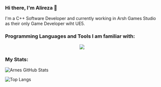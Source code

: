 ### Hi there, I'm Alireza 👋

I'm a C++ Software Developer and currently working in Arsh Games Studio as their only Game Developer wiht UE5.

### Programming Languages and Tools I am familiar with:

<p align="center">
  <a href="https://skillicons.dev">
    <img src="https://skillicons.dev/icons?i=cpp,linux,python,lua,cmake,visualstudio,neovim,unreal,qt,docker,jenkins" />
  </a>
</p>

### My Stats:

![Arnes GitHub Stats](https://github-readme-stats.vercel.app/api?username=Alirezafour&show_icons=true&hide=prs&rank_icon=github&custom_title=Arnes%20GitHub%20Stats&theme=midnight-purple&include_all_commits=false)

![Top Langs](https://github-readme-stats.vercel.app/api/top-langs/?username=Alirezafour&layout=compact&theme=midnight-purple)

<!--
**alirezafour/alirezafour** is a ✨ _special_ ✨ repository because its `README.md` (this file) appears on your GitHub profile.

Here are some ideas to get you started:

- 🔭 I’m currently working on ...
- 🌱 I’m currently learning ...
- 👯 I’m looking to collaborate on ...
- 🤔 I’m looking for help with ...
- 💬 Ask me about ...
- 📫 How to reach me: ...
- 😄 Pronouns: ...
- ⚡ Fun fact: ...
-->
